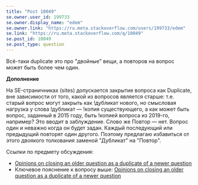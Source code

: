 ```yaml
---
title: "Post 10049"
se.owner.user_id: 199733
se.owner.display_name: "edem"
se.owner.link: "https://ru.meta.stackoverflow.com/users/199733/edem"
se.link: "https://ru.meta.stackoverflow.com/q/10049"
se.post_id: 10049
se.post_type: question
---
```

<p>Всё-таки duplicate это про "двойные" вещи, а повторов на вопрос может быть более чем один.</p>

<p><strong>Дополнение</strong></p>

<p>На SE-страничниках (sites) допускается закрытие вопроса как Duplicate, вне зависимости от того, какой из вопросов является старше: т.е. старый вопрос могут закрыть как !дубликат нового, но смысловая нагрузка у слова !дубликат — !копия существующего, а как может быть вопрос, заданный в 2015 году, быть !копией вопроса из 2019-го, например? Это вводит в заблуждение. Слово же Повтор — нет. Вопрос один и неважно когда он будет задан. Каждый последующий или предыдущий повторят один другого. Поэтому предлагаю избавиться от этого двоякого толкования заменой "Дубликат" на "Повтор".</p>

<p>Ссылки по предмету обсуждения:</p>

<ul>
<li><a href="https://meta.stackexchange.com/questions/55251">Opinions on closing an older question as a duplicate of a newer question</a></li>
<li>Ключевое пояснение к вопросу выше: <a href="https://meta.stackexchange.com/questions/55251/opinions-on-closing-an-older-question-as-a-duplicate-of-a-newer-question#comment953257_55252">Opinions on closing an older question as a duplicate of a newer question</a></li>
</ul>
